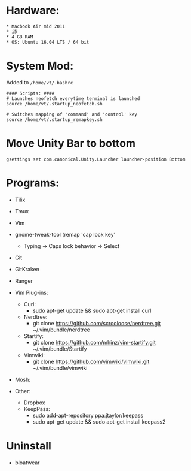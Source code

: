# Hardware:
    * Macbook Air mid 2011
    * i5
    * 4 GB RAM
    * OS: Ubuntu 16.04 LTS / 64 bit

# System Mod:
Added to ```/home/vt/.bashrc```
```
#### Scripts: ####
# Launches neofetch everytime terminal is launched
source /home/vt/.startup_neofetch.sh

# Switches mapping of 'command' and 'control' key
source /home/vt/.startup_remapkey.sh
```

# Move Unity Bar to bottom
``` gsettings set com.canonical.Unity.Launcher launcher-position Bottom ```



# Programs:

* Tilix
* Tmux
* Vim
* gnome-tweak-tool (remap 'cap lock key'
    * Typing -> Caps lock behavior -> Select
* Git
* GitKraken

* Ranger

* Vim Plug-ins:
    * Curl:
      * sudo apt-get update && sudo apt-get install curl
    * Nerdtree:
      * git clone https://github.com/scrooloose/nerdtree.git ~/.vim/bundle/nerdtree
    * Startify:
      * git clone https://github.com/mhinz/vim-startify.git ~/.vim/bundle/Startify
    * Vimwiki:
      * git clone https://github.com/vimwiki/vimwiki.git ~/.vim/bundle/vimwiki

* Mosh:
* Other:
    * Dropbox
    * KeepPass:
        * sudo add-apt-repository ppa:jtaylor/keepass
        * sudo apt-get update && sudo apt-get install keepass2

# Uninstall
* bloatwear


